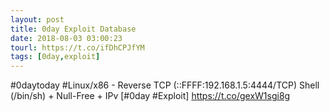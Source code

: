 ```yaml
---
layout: post
title: 0day Exploit Database
date: 2018-08-03 03:00:23
tourl: https://t.co/ifDhCPJfYM
tags: [0day,exploit]
---
```

#0daytoday #Linux/x86 - Reverse TCP (::FFFF:192.168.1.5:4444/TCP) Shell (/bin/sh) + Null-Free + IPv [#0day #Exploit] https://t.co/gexW1sgi8g